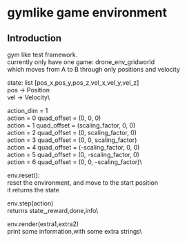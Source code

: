 gymlike game environment
=======

Introduction
--------
gym like test framework.\
currently only have one game: drone_env_gridworld\
which moves from A to B through only positions and velocity

state: list [pos_x,pos_y,pos_z,vel_x,vel_y,vel_z]\
pos -> Position\
vel -> Velocity\

action_dim = 1\
action = 0 quad_offset = (0, 0, 0)\
action = 1 quad_offset = (scaling_factor, 0, 0)\
action = 2 quad_offset = (0, scaling_factor, 0)\
action = 3 quad_offset = (0, 0, scaling_factor)\
action = 4 quad_offset = (-scaling_factor, 0, 0)\
action = 5 quad_offset = (0, -scaling_factor, 0)\
action = 6 quad_offset = (0, 0, -scaling_factor)\

env.reset():\
	reset the environment, and move to the start position\
	it returns the state

env.step(action)\
	returns state_,reward,done,info\

env.render(extra1,extra2)\
	print some information,with some extra strings\